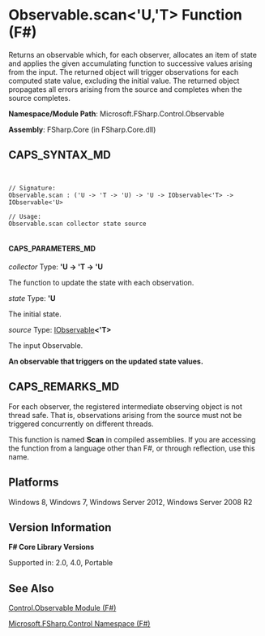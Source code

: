 # Observable.scan<'U,'T> Function (F#)

Returns an observable which, for each observer, allocates an item of state and applies the given accumulating function to successive values arising from the input. The returned object will trigger observations for each computed state value, excluding the initial value. The returned object propagates all errors arising from the source and completes when the source completes.

**Namespace/Module Path**: Microsoft.FSharp.Control.Observable

**Assembly**: FSharp.Core (in FSharp.Core.dll)


## CAPS_SYNTAX_MD



```


// Signature:
Observable.scan : ('U -> 'T -> 'U) -> 'U -> IObservable<'T> -> IObservable<'U>

// Usage:
Observable.scan collector state source


```



#### CAPS_PARAMETERS_MD
*collector*
Type: **'U -&gt; 'T -&gt; 'U**


The function to update the state with each observation.


*state*
Type: **'U**


The initial state.


*source*
Type: [IObservable](http://msdn.microsoft.com/en-us/library/04855e2b-42e4-4342-860a-b86566c4f2d9)**&lt;'T&gt;**


The input Observable.



**An observable that triggers on the updated state values.**
## CAPS_REMARKS_MD
For each observer, the registered intermediate observing object is not thread safe. That is, observations arising from the source must not be triggered concurrently on different threads.

This function is named **Scan** in compiled assemblies. If you are accessing the function from a language other than F#, or through reflection, use this name.


## Platforms
Windows 8, Windows 7, Windows Server 2012, Windows Server 2008 R2


## Version Information
**F# Core Library Versions**

Supported in: 2.0, 4.0, Portable




## See Also
[Control.Observable Module &#40;F&#35;&#41;](Control.Observable+Module+%28F%23%29.md)

[Microsoft.FSharp.Control Namespace &#40;F&#35;&#41;](Microsoft.FSharp.Control+Namespace+%28F%23%29.md)

